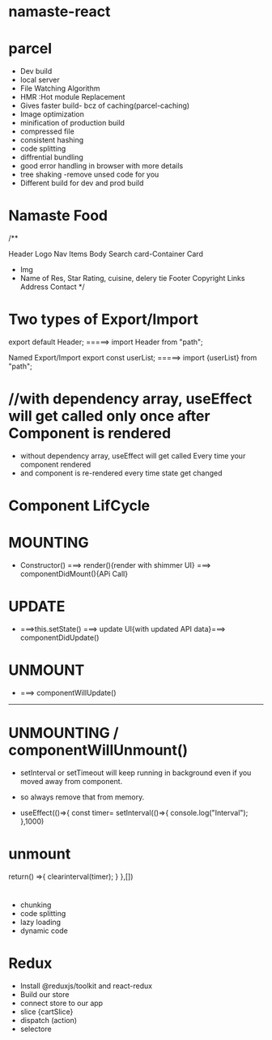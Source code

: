 # namaste-react


# parcel
- Dev build
- local server
- File Watching Algorithm
- HMR :Hot module Replacement
- Gives faster build- bcz of caching(parcel-caching)
- Image optimization
- minification of production build
- compressed file
- consistent hashing
- code splitting
- diffrential bundling
- good error handling in browser with more details
- tree shaking -remove unsed code for you
- Different build for dev and prod build

# Namaste Food
/**

Header
Logo
Nav Items
Body
Search
card-Container
Card
 - Img
 - Name of Res, Star Rating, cuisine, delery tie
Footer
Copyright
Links
Address
Contact */

# Two types of Export/Import

export default Header;  =====> import Header from "path";

Named Export/Import
export const userList;    =====> import {userList} from "path";

#  //with dependency array, useEffect will get called only once after Component is rendered
- without dependency array, useEffect will get called Every time your component rendered 
- and component is re-rendered every time state get changed



# Component LifCycle

# MOUNTING
- Constructor()  ===>   render(){render with shimmer UI}  ===>  componentDidMount(){APi Call}   

# UPDATE
- ===>this.setState() ===> update UI{with updated API data}===>  componentDidUpdate()  

# UNMOUNT
- ===> componentWillUpdate()

 -----------------------

 # UNMOUNTING / componentWillUnmount()

- setInterval or setTimeout will keep running in background even if you moved away from component.
- so always remove that from memory.

- useEffect(()=>{
    const timer= setInterval(()=>{
        console.log("Interval");
    },1000)

# unmount
return() =>{
    clearinterval(timer);
}
 },[])

# 
- chunking
-  code splitting
-  lazy loading
- dynamic code


# Redux
- Install @reduxjs/toolkit and react-redux
- Build our store
- connect store to our app
- slice {cartSlice}
- dispatch (action)
- selectore